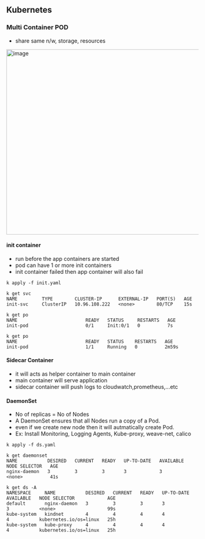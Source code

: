 ## Kubernetes

### Multi Container POD
- share same n/w, storage, resources

<img width="1051" height="486" alt="image" src="https://github.com/user-attachments/assets/0d8fa2c6-f712-4c73-b375-d14732677d4e" />

#### init container
- run before the app containers are started
- pod can have 1 or more init containers
- init container failed then app container will also fail
```
k apply -f init.yaml 
```
```
k get svc
NAME         TYPE        CLUSTER-IP      EXTERNAL-IP   PORT(S)   AGE
init-svc     ClusterIP   10.96.108.222   <none>        80/TCP    15s
```
```
k get po
NAME                         READY   STATUS     RESTARTS   AGE
init-pod                     0/1     Init:0/1   0          7s

k get po
NAME                         READY   STATUS    RESTARTS   AGE
init-pod                     1/1     Running   0          2m59s
```
#### Sidecar Container
- it will acts as helper container to main container
- main container will serve application
- sidecar container will push logs to cloudwatch,prometheus,...etc

#### DaemonSet
- No of replicas = No of Nodes
- A DaemonSet ensures that all Nodes run a copy of a Pod.
- even if we create new node then it will autmatically create Pod.
- Ex: Install Monitoring, Logging Agents, Kube-proxy, weave-net, calico
```
k apply -f ds.yaml 
```
```
k get daemonset
NAME           DESIRED   CURRENT   READY   UP-TO-DATE   AVAILABLE   NODE SELECTOR   AGE
nginx-daemon   3         3         3       3            3           <none>          41s
```
```
k get ds -A
NAMESPACE     NAME           DESIRED   CURRENT   READY   UP-TO-DATE   AVAILABLE   NODE SELECTOR            AGE
default       nginx-daemon   3         3         3       3            3           <none>                   99s
kube-system   kindnet        4         4         4       4            4           kubernetes.io/os=linux   25h
kube-system   kube-proxy     4         4         4       4            4           kubernetes.io/os=linux   25h
```

